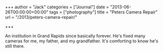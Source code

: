 +++
author = "Jack"
categories = ["Journal"]
date = "2013-06-26T00:00:00+00:00"
tags = ["photography"]
title = "Peters Camera Repair"
url = "/2013/peters-camera-repair/"

+++

<div>
  <div>
    <div>
      <div>
        <div>
          <p>
            An institution in Grand Rapids since basically forever. He's fixed many cameras for me, my father, and my grandfather. It's comforting to know he's still there. 
          </p>
        </div>
      </div>
    </div>
  </div>
</div>